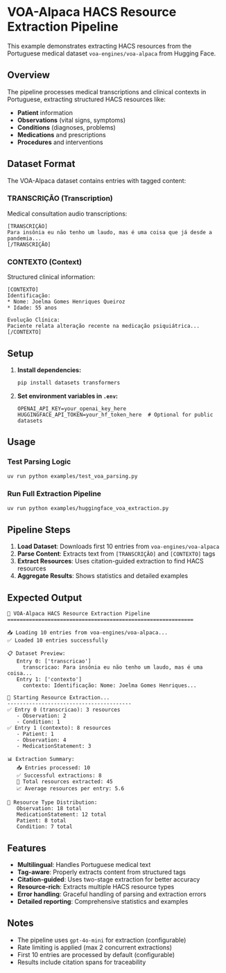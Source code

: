 # VOA-Alpaca HACS Resource Extraction Pipeline

This example demonstrates extracting HACS resources from the Portuguese medical dataset `voa-engines/voa-alpaca` from Hugging Face.

## Overview

The pipeline processes medical transcriptions and clinical contexts in Portuguese, extracting structured HACS resources like:
- **Patient** information
- **Observations** (vital signs, symptoms)
- **Conditions** (diagnoses, problems)
- **Medications** and prescriptions
- **Procedures** and interventions

## Dataset Format

The VOA-Alpaca dataset contains entries with tagged content:

### TRANSCRIÇÃO (Transcription)
Medical consultation audio transcriptions:
```
[TRANSCRIÇÃO]
Para insônia eu não tenho um laudo, mas é uma coisa que já desde a pandemia...
[/TRANSCRIÇÃO]
```

### CONTEXTO (Context)
Structured clinical information:
```
[CONTEXTO]
Identificação:
* Nome: Joelma Gomes Henriques Queiroz
* Idade: 55 anos

Evolução Clínica:
Paciente relata alteração recente na medicação psiquiátrica...
[/CONTEXTO]
```

## Setup

1. **Install dependencies:**
   ```bash
   pip install datasets transformers
   ```

2. **Set environment variables in `.env`:**
   ```
   OPENAI_API_KEY=your_openai_key_here
   HUGGINGFACE_API_TOKEN=your_hf_token_here  # Optional for public datasets
   ```

## Usage

### Test Parsing Logic
```bash
uv run python examples/test_voa_parsing.py
```

### Run Full Extraction Pipeline
```bash
uv run python examples/huggingface_voa_extraction.py
```

## Pipeline Steps

1. **Load Dataset**: Downloads first 10 entries from `voa-engines/voa-alpaca`
2. **Parse Content**: Extracts text from `[TRANSCRIÇÃO]` and `[CONTEXTO]` tags
3. **Extract Resources**: Uses citation-guided extraction to find HACS resources
4. **Aggregate Results**: Shows statistics and detailed examples

## Expected Output

```
🚀 VOA-Alpaca HACS Resource Extraction Pipeline
============================================================

📥 Loading 10 entries from voa-engines/voa-alpaca...
✅ Loaded 10 entries successfully

📋 Dataset Preview:
   Entry 0: ['transcricao']
     transcricao: Para insônia eu não tenho um laudo, mas é uma coisa...
   Entry 1: ['contexto']
     contexto: Identificação: Nome: Joelma Gomes Henriques...

🔬 Starting Resource Extraction...
----------------------------------------
✅ Entry 0 (transcricao): 3 resources
   - Observation: 2
   - Condition: 1
✅ Entry 1 (contexto): 8 resources
   - Patient: 1
   - Observation: 4
   - MedicationStatement: 3

📊 Extraction Summary:
   📥 Entries processed: 10
   ✅ Successful extractions: 8
   🏥 Total resources extracted: 45
   📈 Average resources per entry: 5.6

🏥 Resource Type Distribution:
   Observation: 18 total
   MedicationStatement: 12 total
   Patient: 8 total
   Condition: 7 total
```

## Features

- **Multilingual**: Handles Portuguese medical text
- **Tag-aware**: Properly extracts content from structured tags
- **Citation-guided**: Uses two-stage extraction for better accuracy
- **Resource-rich**: Extracts multiple HACS resource types
- **Error handling**: Graceful handling of parsing and extraction errors
- **Detailed reporting**: Comprehensive statistics and examples

## Notes

- The pipeline uses `gpt-4o-mini` for extraction (configurable)
- Rate limiting is applied (max 2 concurrent extractions)
- First 10 entries are processed by default (configurable)
- Results include citation spans for traceability
